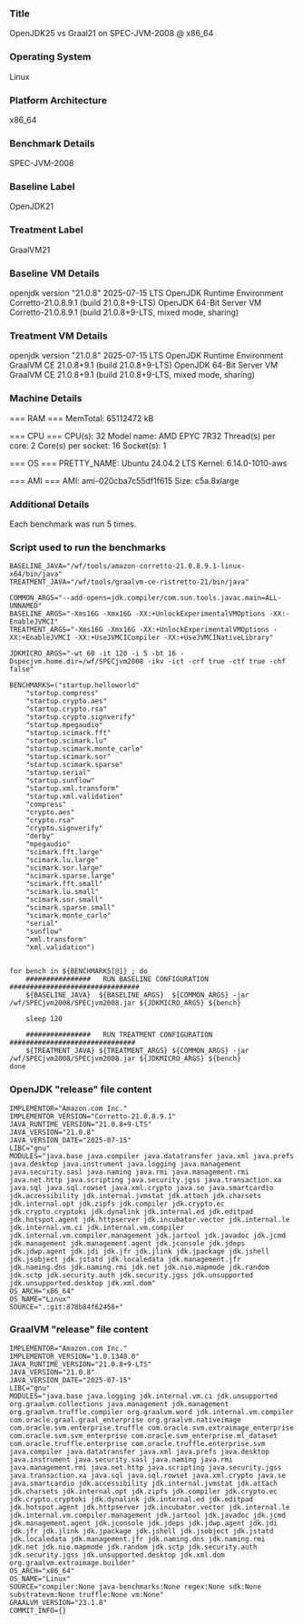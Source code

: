 ### Title
OpenJDK25 vs Graal21 on SPEC-JVM-2008 @ x86_64

### Operating System
Linux

### Platform Architecture
x86_64

### Benchmark Details
SPEC-JVM-2008

### Baseline Label
OpenJDK21

### Treatment Label
GraalVM21

### Baseline VM Details
openjdk version "21.0.8" 2025-07-15 LTS
OpenJDK Runtime Environment Corretto-21.0.8.9.1 (build 21.0.8+9-LTS)
OpenJDK 64-Bit Server VM Corretto-21.0.8.9.1 (build 21.0.8+9-LTS, mixed mode, sharing)

### Treatment VM Details
openjdk version "21.0.8" 2025-07-15 LTS
OpenJDK Runtime Environment GraalVM CE 21.0.8+9.1 (build 21.0.8+9-LTS)
OpenJDK 64-Bit Server VM GraalVM CE 21.0.8+9.1 (build 21.0.8+9-LTS, mixed mode, sharing)

### Machine Details
=== RAM ===
MemTotal:       65112472 kB

=== CPU ===
CPU(s):              32
Model name:          AMD EPYC 7R32
Thread(s) per core:  2
Core(s) per socket:  16
Socket(s):           1

=== OS ===
PRETTY_NAME:         Ubuntu 24.04.2 LTS
Kernel:              6.14.0-1010-aws

=== AMI ===
AMI:                 ami-020cba7c55df1f615
Size:                c5a.8xlarge

### Additional Details

Each benchmark was run 5 times.

### Script used to run the benchmarks

```
BASELINE_JAVA="/wf/tools/amazon-corretto-21.0.8.9.1-linux-x64/bin/java"
TREATMENT_JAVA="/wf/tools/graalvm-ce-ristretto-21/bin/java"

COMMON_ARGS="--add-opens=jdk.compiler/com.sun.tools.javac.main=ALL-UNNAMED"
BASELINE_ARGS="-Xms16G -Xmx16G -XX:+UnlockExperimentalVMOptions -XX:-EnableJVMCI"
TREATMENT_ARGS="-Xms16G -Xmx16G -XX:+UnlockExperimentalVMOptions -XX:+EnableJVMCI -XX:+UseJVMCICompiler -XX:+UseJVMCINativeLibrary"

JDKMICRO_ARGS="-wt 60 -it 120 -i 5 -bt 16 -Dspecjvm.home.dir=/wf/SPECjvm2008 -ikv -ict -crf true -ctf true -chf false"

BENCHMARKS=("startup.helloworld"
	"startup.compress"
	"startup.crypto.aes"
	"startup.crypto.rsa"
	"startup.crypto.signverify"
	"startup.mpegaudio"
	"startup.scimark.fft"
	"startup.scimark.lu"
	"startup.scimark.monte_carlo"
	"startup.scimark.sor"
	"startup.scimark.sparse"
	"startup.serial"
	"startup.sunflow"
	"startup.xml.transform"
	"startup.xml.validation"
	"compress"
	"crypto.aes"
	"crypto.rsa"
	"crypto.signverify"
	"derby"
	"mpegaudio"
	"scimark.fft.large"
	"scimark.lu.large"
	"scimark.sor.large"
	"scimark.sparse.large"
	"scimark.fft.small"
	"scimark.lu.small"
	"scimark.sor.small"
	"scimark.sparse.small"
	"scimark.monte_carlo"
	"serial"
	"sunflow"
	"xml.transform"
	"xml.validation")


for bench in ${BENCHMARKS[@]} ; do
	################   RUN BASELINE CONFIGURATION   ################################
	${BASELINE_JAVA}  ${BASELINE_ARGS}  ${COMMON_ARGS} -jar /wf/SPECjvm2008/SPECjvm2008.jar ${JDKMICRO_ARGS} ${bench}

	sleep 120

	################   RUN TREATMENT CONFIGURATION   ###############################
	${TREATMENT_JAVA} ${TREATMENT_ARGS} ${COMMON_ARGS} -jar /wf/SPECjvm2008/SPECjvm2008.jar ${JDKMICRO_ARGS} ${bench}
done
```

### OpenJDK "release" file content

```
IMPLEMENTOR="Amazon.com Inc."
IMPLEMENTOR_VERSION="Corretto-21.0.8.9.1"
JAVA_RUNTIME_VERSION="21.0.8+9-LTS"
JAVA_VERSION="21.0.8"
JAVA_VERSION_DATE="2025-07-15"
LIBC="gnu"
MODULES="java.base java.compiler java.datatransfer java.xml java.prefs java.desktop java.instrument java.logging java.management java.security.sasl java.naming java.rmi java.management.rmi java.net.http java.scripting java.security.jgss java.transaction.xa java.sql java.sql.rowset java.xml.crypto java.se java.smartcardio jdk.accessibility jdk.internal.jvmstat jdk.attach jdk.charsets jdk.internal.opt jdk.zipfs jdk.compiler jdk.crypto.ec jdk.crypto.cryptoki jdk.dynalink jdk.internal.ed jdk.editpad jdk.hotspot.agent jdk.httpserver jdk.incubator.vector jdk.internal.le jdk.internal.vm.ci jdk.internal.vm.compiler jdk.internal.vm.compiler.management jdk.jartool jdk.javadoc jdk.jcmd jdk.management jdk.management.agent jdk.jconsole jdk.jdeps jdk.jdwp.agent jdk.jdi jdk.jfr jdk.jlink jdk.jpackage jdk.jshell jdk.jsobject jdk.jstatd jdk.localedata jdk.management.jfr jdk.naming.dns jdk.naming.rmi jdk.net jdk.nio.mapmode jdk.random jdk.sctp jdk.security.auth jdk.security.jgss jdk.unsupported jdk.unsupported.desktop jdk.xml.dom"
OS_ARCH="x86_64"
OS_NAME="Linux"
SOURCE=".:git:878b84f62456+"
```

### GraalVM "release" file content

```
IMPLEMENTOR="Amazon.com Inc."
IMPLEMENTOR_VERSION="1.0.1348.0"
JAVA_RUNTIME_VERSION="21.0.8+9-LTS"
JAVA_VERSION="21.0.8"
JAVA_VERSION_DATE="2025-07-15"
LIBC="gnu"
MODULES="java.base java.logging jdk.internal.vm.ci jdk.unsupported org.graalvm.collections java.management jdk.management org.graalvm.truffle.compiler org.graalvm.word jdk.internal.vm.compiler com.oracle.graal.graal_enterprise org.graalvm.nativeimage com.oracle.svm.enterprise.truffle com.oracle.svm.extraimage_enterprise com.oracle.svm.svm_enterprise com.oracle.svm_enterprise.ml_dataset com.oracle.truffle.enterprise com.oracle.truffle.enterprise.svm java.compiler java.datatransfer java.xml java.prefs java.desktop java.instrument java.security.sasl java.naming java.rmi java.management.rmi java.net.http java.scripting java.security.jgss java.transaction.xa java.sql java.sql.rowset java.xml.crypto java.se java.smartcardio jdk.accessibility jdk.internal.jvmstat jdk.attach jdk.charsets jdk.internal.opt jdk.zipfs jdk.compiler jdk.crypto.ec jdk.crypto.cryptoki jdk.dynalink jdk.internal.ed jdk.editpad jdk.hotspot.agent jdk.httpserver jdk.incubator.vector jdk.internal.le jdk.internal.vm.compiler.management jdk.jartool jdk.javadoc jdk.jcmd jdk.management.agent jdk.jconsole jdk.jdeps jdk.jdwp.agent jdk.jdi jdk.jfr jdk.jlink jdk.jpackage jdk.jshell jdk.jsobject jdk.jstatd jdk.localedata jdk.management.jfr jdk.naming.dns jdk.naming.rmi jdk.net jdk.nio.mapmode jdk.random jdk.sctp jdk.security.auth jdk.security.jgss jdk.unsupported.desktop jdk.xml.dom org.graalvm.extraimage.builder"
OS_ARCH="x86_64"
OS_NAME="Linux"
SOURCE="compiler:None java-benchmarks:None regex:None sdk:None substratevm:None truffle:None vm:None"
GRAALVM_VERSION="23.1.8"
COMMIT_INFO={}
```
